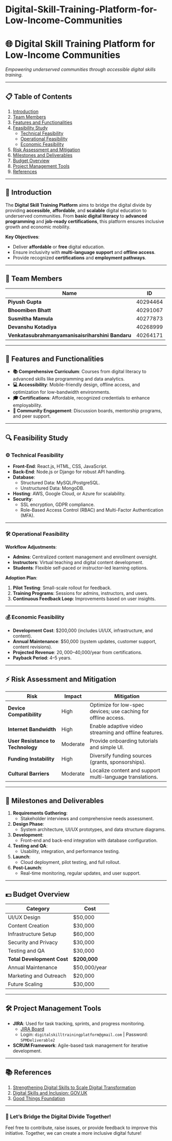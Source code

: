 # Digital-Skill-Training-Platform-for-Low-Income-Communities

# 🌐 Digital Skill Training Platform for Low-Income Communities

*Empowering underserved communities through accessible digital skills training.*

---

## 📋 Table of Contents
1. [Introduction](#introduction)
2. [Team Members](#team-members)
3. [Features and Functionalities](#features-and-functionalities)
4. [Feasibility Study](#feasibility-study)
    - [Technical Feasibility](#technical-feasibility)
    - [Operational Feasibility](#operational-feasibility)
    - [Economic Feasibility](#economic-feasibility)
5. [Risk Assessment and Mitigation](#risk-assessment-and-mitigation)
6. [Milestones and Deliverables](#milestones-and-deliverables)
7. [Budget Overview](#budget-overview)
8. [Project Management Tools](#project-management-tools)
9. [References](#references)

---

## 🌟 Introduction
The **Digital Skill Training Platform** aims to bridge the digital divide by providing **accessible**, **affordable**, and **scalable** digital education to underserved communities. From **basic digital literacy** to **advanced programming** and **job-ready certifications**, this platform ensures inclusive growth and economic mobility.

**Key Objectives**:
- Deliver **affordable** or **free** digital education.
- Ensure inclusivity with **multi-language support** and **offline access**.
- Provide recognized **certifications** and **employment pathways**.

---

## 👥 Team Members
| Name                                      | ID        |
|-------------------------------------------|-----------|
| **Piyush Gupta**                          | 40294464  |
| **Bhoomiben Bhatt**                       | 40291067  |
| **Susmitha Mamula**                       | 40277873  |
| **Devanshu Kotadiya**                     | 40268999  |
| **Venkatasubrahmanyamanisaisriharshini Bandaru** | 40264171  |

---

## 🚀 Features and Functionalities
- **📚 Comprehensive Curriculum**: Courses from digital literacy to advanced skills like programming and data analytics.
- **💻 Accessibility**: Mobile-friendly design, offline access, and optimization for low-bandwidth environments.
- **🎓 Certifications**: Affordable, recognized credentials to enhance employability.
- **🤝 Community Engagement**: Discussion boards, mentorship programs, and peer support.

---

## 🔍 Feasibility Study

### ⚙️ Technical Feasibility
- **Front-End**: React.js, HTML, CSS, JavaScript.
- **Back-End**: Node.js or Django for robust API handling.
- **Database**: 
  - Structured Data: MySQL/PostgreSQL.
  - Unstructured Data: MongoDB.
- **Hosting**: AWS, Google Cloud, or Azure for scalability.
- **Security**:
  - SSL encryption, GDPR compliance.
  - Role-Based Access Control (RBAC) and Multi-Factor Authentication (MFA).

---

### 🛠️ Operational Feasibility
**Workflow Adjustments**:
- **Admins**: Centralized content management and enrollment oversight.
- **Instructors**: Virtual teaching and digital content development.
- **Students**: Flexible self-paced or instructor-led learning options.

**Adoption Plan**:
1. **Pilot Testing**: Small-scale rollout for feedback.
2. **Training Programs**: Sessions for admins, instructors, and users.
3. **Continuous Feedback Loop**: Improvements based on user insights.

---

### 💰 Economic Feasibility
- **Development Cost**: $200,000 (includes UI/UX, infrastructure, and content).
- **Annual Maintenance**: $50,000 (system updates, customer support, content revisions).
- **Projected Revenue**: $20,000–$40,000/year from certifications.
- **Payback Period**: 4–5 years.

---

## ⚡ Risk Assessment and Mitigation
| **Risk**                          | **Impact** | **Mitigation**                                                                 |
|------------------------------------|------------|---------------------------------------------------------------------------------|
| **Device Compatibility**          | High       | Optimize for low-spec devices; use caching for offline access.                 |
| **Internet Bandwidth**            | High       | Enable adaptive video streaming and offline features.                          |
| **User Resistance to Technology** | Moderate   | Provide onboarding tutorials and simple UI.                                    |
| **Funding Instability**           | High       | Diversify funding sources (grants, sponsorships).                              |
| **Cultural Barriers**             | Moderate   | Localize content and support multi-language translations.                      |

---

## 📅 Milestones and Deliverables
1. **Requirements Gathering**:
   - Stakeholder interviews and comprehensive needs assessment.
2. **Design Phase**:
   - System architecture, UI/UX prototypes, and data structure diagrams.
3. **Development**:
   - Front-end and back-end integration with database configuration.
4. **Testing and QA**:
   - Usability, integration, and performance testing.
5. **Launch**:
   - Cloud deployment, pilot testing, and full rollout.
6. **Post-Launch**:
   - Real-time monitoring, regular updates, and user support.

---

## 💵 Budget Overview
| **Category**              | **Cost**        |
|---------------------------|-----------------|
| UI/UX Design              | $50,000         |
| Content Creation          | $30,000         |
| Infrastructure Setup      | $60,000         |
| Security and Privacy      | $30,000         |
| Testing and QA            | $30,000         |
| **Total Development Cost**| **$200,000**    |
| Annual Maintenance        | $50,000/year    |
| Marketing and Outreach    | $20,000         |
| Future Scaling            | $30,000         |

---

## 🛠️ Project Management Tools
- **JIRA**: Used for task tracking, sprints, and progress monitoring.
  - [JIRA Board](https://digitalskilltrainingplatform.atlassian.net/jira/software/projects/SCRUM/boards)
  - Login: `digitalskilltrainingplatform@gmail.com` | Password: `SPMDeliverable2`
- **SCRUM Framework**: Agile-based task management for iterative development.

---

## 📚 References
1. [Strengthening Digital Skills to Scale Digital Transformation](https://www.itu.int/hub/2022/05/strengthening-digital-skills-to-scale-digital-transformation/)
2. [Digital Skills and Inclusion: GOV.UK](https://www.gov.uk)
3. [Good Things Foundation](https://www.goodthingsfoundation.org)

---

### 🚀 Let’s Bridge the Digital Divide Together!
Feel free to contribute, raise issues, or provide feedback to improve this initiative. Together, we can create a more inclusive digital future!
